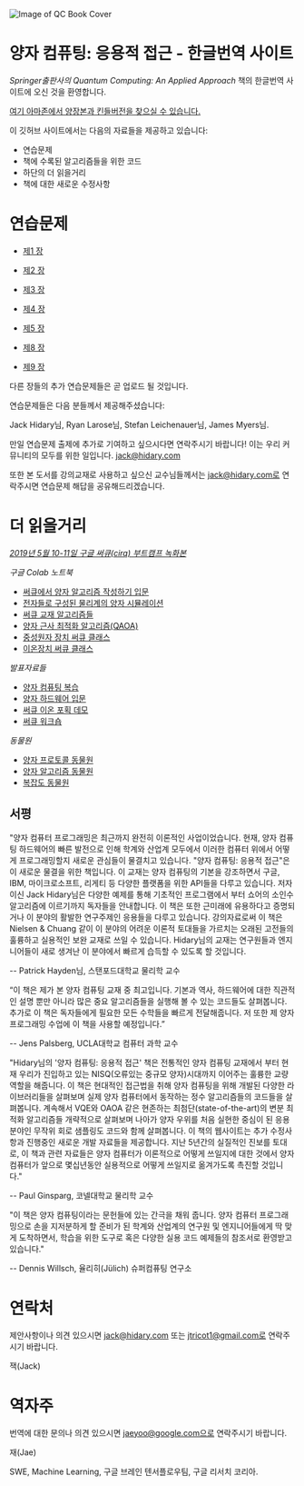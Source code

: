![Image of QC Book Cover](https://i.imgur.com/uqOxr86.png)

# 양자 컴퓨팅: 응용적 접근 - 한글번역 사이트

*Springer출판사의 Quantum Computing: An Applied Approach* 책의 한글번역 사이트에 오신 것을 환영합니다. 

[여기 아마존에서 양장본과 킨들버전을 찾으실 수 있습니다.](https://www.amazon.com/Quantum-Computing-Approach-Jack-Hidary-ebook/dp/B07X7NDFLZ/ref=tmm_kin_swatch_0?_encoding=UTF8&qid=&sr=)

이 깃허브 사이트에서는 다음의 자료들을 제공하고 있습니다:
  - 연습문제
  - 책에 수록된 알고리즘들을 위한 코드
  - 하단의 더 읽을거리 
  - 책에 대한 새로운 수정사항

# 연습문제

* [제1 장](./chapter01/problems/chapter01.pdf)

* [제2 장](./chapter02/problems/chapter02.pdf)

* [제3 장](./chapter03/problems/chapter03.pdf)

* [제4 장](./chapter04/problems/chapter04.pdf)

* [제5 장](./chapter05/problems/chapter05.pdf)

* [제8 장](./chapter08/problems/chapter08.pdf)

* [제9 장](./chapter09/problems/chapter09.pdf)

다른 장들의 추가 연습문제들은 곧 업로드 될 것입니다.

연습문제들은 다음 분들께서 제공해주셨습니다:  

Jack Hidary님, Ryan Larose님, Stefan Leichenauer님, James Myers님.  

만일 연습문제 출제에 추가로 기여하고 싶으시다면 연락주시기 바랍니다!  이는 우리 커뮤니티의 모두를 위한 일입니다.  jack@hidary.com 

또한 본 도서를 강의교재로 사용하고 싶으신 교수님들께서는 jack@hidary.com로 연락주시면 연습문제 해답을 공유해드리겠습니다. 

# 더 읽을거리

*[2019년 5월 10-11일 구글 써큐(cirq) 부트캠프 녹화본](https://drive.google.com/corp/drive/folders/18cCJ_AJ-YeCmK0XwD3QbC1ppdUe99ykc)*

*구글 Colab 노트북*

* [써큐에서 양자 알고리즘 작성하기 입문](https://colab.research.google.com/drive/1mrDPc0HSBxgD_-wwif_gUGriM3VTNYoy#forceEdit=true&offline=true&sandboxMode=true)
* [전자들로 구성된 물리계의 양자 시뮬레이션](https://colab.research.google.com/drive/1-oQy0FTtio0P7wUCc3ge7PXlk7aWSAdM)
* [써큐 교재 알고리즘들](https://colab.research.google.com/drive/1X0H39CWQzx2uO9UGiokdseWsxt6ckxOw)
* [양자 근사 최적화 알고리즘(QAOA)](https://colab.research.google.com/drive/1caKw0lZ3ovdxKVQ4QxkSKgTRlQ7DxLJZ)
* [중성원자 장치 써큐 클래스](https://colab.research.google.com/drive/1pO5JrX_ieW8KAxHIqWG_viZSE_F7LDCz)
* [이온장치 써큐 클래스](https://colab.research.google.com/drive/1p_SLX83UzudhHLeZ6UXx_GAp67ElxMXW)

*발표자료들*

* [양자 컴퓨팅 복습](https://drive.google.com/file/d/1JPk_Isr3BzM7t1EZGW0jon2k-78Hn_W5/view?usp=sharing)
* [양자 하드웨어 입문](https://drive.google.com/file/d/1WSwXU_PVArN32tufvBIz2wp7kK2NPMbj/view?usp=sharing)
* [써큐 이온 포획 데모](https://drive.google.com/file/d/1Bl2VxY9_W1SQ2yp3HasKGz3ielDTSvFO/view?usp=sharing)
* [써큐 워크숍](https://drive.google.com/file/d/10CD0j-RFUV5S7sO6x2fOKauYvBqurzt7/view?usp=sharing)

*동물원*
* [양자 프로토콜 동물원](https://wiki.veriqloud.fr) 
* [양자 알고리즘 동물원](http://quantumalgorithmzoo.org/)
* [복잡도 동물원](https://complexityzoo.uwaterloo.ca/Complexity_Zoo)

## 서평

"양자 컴퓨터 프로그래밍은 최근까지 완전히 이론적인 사업이었습니다.
현재, 양자 컴퓨팅 하드웨어의 빠른 발전으로 인해 학계와 산업계 모두에서
이러한 컴퓨터 위에서 어떻게 프로그래밍할지 새로운 관심들이 물결치고 있습니다.
"양자 컴퓨팅: 응용적 접근"은 이 새로운 물결을 위한 책입니다.
이 교재는 양자 컴퓨팅의 기본을 강조하면서 구글, IBM, 마이크로소프트, 리게티 등 다양한 플랫폼을
위한 API들을 다루고 있습니다. 저자이신 Jack Hidary님은 다양한 예제를 통해 기초적인 프로그램에서
부터 쇼어의 소인수 알고리즘에 이르기까지 독자들을 안내합니다.
이 책은 또한 근미래에 유용하다고 증명되거나 이 분야의 활발한 연구주제인 응용들을 다루고 있습니다. 
강의자료로써 이 책은 Nielsen & Chuang 같이 이 분야의 어려운 이론적 토대들을 가르치는 
오래된 고전들의 훌륭하고 실용적인 보완 교재로 쓰일 수 있습니다.
Hidary님의 교재는 연구원들과 엔지니어들이 새로 생겨난 이 분야에서 빠르게 습득할 수 있도록
할 것입니다.

-- Patrick Hayden님, 스탠포드대학교 물리학 교수


“이 책은 제가 본 양자 컴퓨팅 교재 중 최고입니다. 기본과 역사, 하드웨어에 대한
직관적인 설명 뿐만 아니라 많은 중요 알고리즘들을 실행해 볼 수 있는 코드들도 살펴봅니다.
추가로 이 책은 독자들에게 필요한 모든 수학들을 빠르게 전달해줍니다.
저 또한 제 양자 프로그래밍 수업에 이 책을 사용할 예정입니다.”
 
-- Jens Palsberg, UCLA대학교 컴퓨터 과학 교수


"Hidary님의 '양자 컴퓨팅: 응용적 접근' 책은 전통적인 양자 컴퓨팅 교재에서 부터
현재 우리가 진입하고 있는 NISQ(오류있는 중규모 양자)시대까지 이어주는 훌륭한
교량역할을 해줍니다. 이 책은 현대적인 접근법을 취해 양자 컴퓨팅을 위해 개발된 
다양한 라이브러리들을 살펴보며 실제 양자 컴퓨터에서 동작하는
정수 알고리즘들의 코드들을 살펴봅니다. 
계속해서 VQE와 OAOA 같은 현존하는 최첨단(state-of-the-art)의 변분 최적화 알고리즘들
개략적으로 살펴보며 나아가 양자 우위를 처음 실현한 중심이 된 응용 분야인
무작위 회로 샘플링도 코드와 함께 살펴봅니다.
이 책의 웹사이트는 추가 수정사항과 진행중인 새로운 개발 자료들을 제공합니다.
지난 5년간의 실질적인 진보를 토대로, 이 책과 관련 자료들은 
양자 컴퓨터가 이론적으로 어떻게 쓰일지에 대한 것에서
양자 컴퓨터가 앞으로 몇십년동안 실용적으로 어떻게 쓰일지로 옮겨가도록 촉진할 것입니다."

-- Paul Ginsparg, 코넬대학교 물리학 교수 

"이 책은 양자 컴퓨팅이라는 문헌들에 있는 간극을 채워 줍니다. 
양자 컴퓨터 프로그래밍으로 손을 지저분하게 할 준비가 된 학계와 산업계의 연구원 및 엔지니어들에게
딱 맞게 도착하면서, 학습을 위한 도구로 혹은 다양한 실용 코드 예제들의 참조서로 환영받고 있습니다."

-- Dennis Willsch, 율리히(Jülich) 슈퍼컴퓨팅 연구소



# 연락처
  
제안사항이나 의견 있으시면 jack@hidary.com 또는 jtricot1@gmail.com로 연락주시기 바랍니다.
  
잭(Jack)

# 역자주

번역에 대한 문의나 의견 있으시면 jaeyoo@google.com으로 연락주시기 바랍니다.

재(Jae)

SWE, Machine Learning,
구글 브레인 텐서플로우팀,
구글 리서치 코리아.
  
